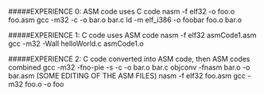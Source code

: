 #####EXPERIENCE 0: ASM code uses C code
nasm -f elf32 -o foo.o foo.asm
gcc -m32 -c -o bar.o bar.c
ld -m elf_i386 -o foobar foo.o bar.o

#####EXPERIENCE 1: C code uses ASM code
nasm -f elf32 asmCode1.asm
gcc -m32 -Wall helloWorld.c asmCode1.o

#####EXPERIENCE 2: C code converted into ASM code, then ASM codes combined
gcc -m32 -fno-pie -s -c -o bar.o bar.c
objconv -fnasm bar.o -o bar.asm
(SOME EDITING OF THE ASM FILES)
nasm -f elf32 foo.asm
gcc -m32 foo.o -o foo
